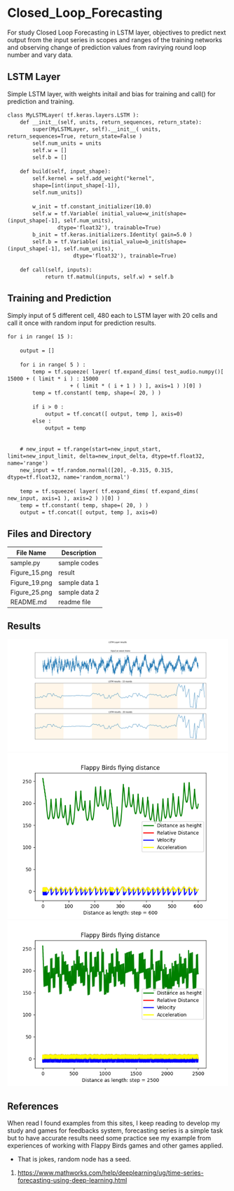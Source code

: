 # Closed_Loop_Forecasting
For study Closed Loop Forecasting in LSTM layer, objectives to predict next output from the input series in scopes and ranges of the training networks and observing change of prediction values from ravirying round loop number and vary data.

## LSTM Layer ##

Simple LSTM layer, with weights initail and bias for training and call() for prediction and training.

```
class MyLSTMLayer( tf.keras.layers.LSTM ):
    def __init__(self, units, return_sequences, return_state):
        super(MyLSTMLayer, self).__init__( units, return_sequences=True, return_state=False )
        self.num_units = units
        self.w = []
        self.b = []

    def build(self, input_shape):
        self.kernel = self.add_weight("kernel",
        shape=[int(input_shape[-1]),
        self.num_units])
		
        w_init = tf.constant_initializer(10.0)
        self.w = tf.Variable( initial_value=w_init(shape=(input_shape[-1], self.num_units), 
                dtype='float32'), trainable=True)
        b_init = tf.keras.initializers.Identity( gain=5.0 )
		self.b = tf.Variable( initial_value=b_init(shape=(input_shape[-1], self.num_units), 
                     dtype='float32'), trainable=True)

	def call(self, inputs):
            return tf.matmul(inputs, self.w) + self.b
```

## Training and Prediction ##

Simply input of 5 different cell, 480 each to LSTM layer with 20 cells and call it once with random input for prediction results.

```
for i in range( 15 ):

    output = []

    for i in range( 5 ) :
        temp = tf.squeeze( layer( tf.expand_dims( test_audio.numpy()[ 15000 + ( limit * i ) : 15000 
					+ ( limit * ( i + 1 ) ) ], axis=1 ) )[0] )
        temp = tf.constant( temp, shape=( 20, ) )
		
        if i > 0 :
            output = tf.concat([ output, temp ], axis=0)
        else :
            output = temp

	
    # new_input = tf.range(start=new_input_start, limit=new_input_limit, delta=new_input_delta, dtype=tf.float32, name='range')
    new_input = tf.random.normal([20], -0.315, 0.315, dtype=tf.float32, name='random_normal')
	
    temp = tf.squeeze( layer( tf.expand_dims( tf.expand_dims( new_input, axis=1 ), axis=2 ) )[0] )
    temp = tf.constant( temp, shape=( 20, ) )
    output = tf.concat([ output, temp ], axis=0)
```

## Files and Directory ##

| File Name | Description |
--- | --- |
| sample.py | sample codes |
| Figure_15.png | result |
| Figure_19.png | sample data 1 |
| Figure_25.png | sample data 2 |
| README.md | readme file |

## Results ##

![Closed Loop Forecasting](https://github.com/jkaewprateep/Closed_Loop_Forecasting/blob/main/Figure_15.png "Closed Loop Forecasting")
![Sample 1](https://github.com/jkaewprateep/Closed_Loop_Forecasting/blob/main/Figure_19.png "Sample 1")
![Sample 2](https://github.com/jkaewprateep/Closed_Loop_Forecasting/blob/main/Figure_25.png "Sample 2")

## References ##

When read I found examples from this sites, I keep reading to develop my study and games for feedbacks system, forecasting series is a simple task but to have accurate results need some practice see my example from experiences of working with Flappy Birds games and other games applied.

* That is jokes, random node has a seed.

1. https://www.mathworks.com/help/deeplearning/ug/time-series-forecasting-using-deep-learning.html
